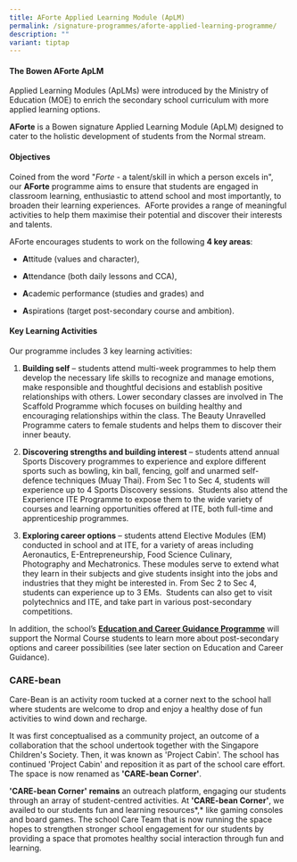 ```yaml
---
title: AForte Applied Learning Module (ApLM)
permalink: /signature-programmes/aforte-applied-learning-programme/
description: ""
variant: tiptap
---
```

<h4><strong>The Bowen AForte ApLM</strong></h4><p>Applied Learning Modules (ApLMs) were introduced by the Ministry of Education (MOE) to enrich the secondary school curriculum with more applied learning options.</p><p><strong>AForte</strong>&nbsp;is a Bowen signature Applied Learning Module (ApLM) designed to cater to the holistic development of students from the Normal stream.</p><h4>Objectives</h4><p>Coined from the word "<em>Forte</em>&nbsp;- a talent/skill in which a person excels in", our&nbsp;<strong>AForte</strong>&nbsp;programme aims to ensure that students are engaged in classroom learning, enthusiastic to attend school and most importantly, to broaden their learning experiences. &nbsp;AForte provides a range of meaningful activities to help them&nbsp;maximise&nbsp;their potential and discover their interests and talents.</p><p>AForte encourages students to work on the following&nbsp;<strong>4 key areas</strong>:</p><ul data-tight="true" class="tight"><li><p><strong>A</strong>ttitude (values and character),</p></li><li><p><strong>A</strong>ttendance (both daily lessons and CCA),</p></li><li><p><strong>A</strong>cademic performance (studies and grades) and</p></li><li><p><strong>A</strong>spirations (target post-secondary course and ambition).</p></li></ul><h4>Key Learning Activities</h4><p>Our programme includes 3 key learning activities:</p><ol><li><p><strong>Building self</strong>&nbsp;– students attend multi-week programmes to help them develop the necessary life skills to recognize and manage emotions, make responsible and thoughtful decisions and establish positive relationships with others. Lower secondary classes are involved in The Scaffold Programme which focuses on building healthy and encouraging relationships within the class. The Beauty Unravelled Programme caters to female students and helps them to discover their inner beauty.</p></li><li><p><strong>Discovering strengths and building interest</strong>&nbsp;– students attend annual Sports Discovery programmes to experience and explore different sports such as bowling, kin ball, fencing, golf and unarmed&nbsp;self-defence&nbsp;techniques (Muay Thai). From Sec 1 to Sec 4, students will experience up to 4 Sports Discovery sessions.&nbsp; Students also attend the Experience ITE Programme to expose them to the wide variety of courses and learning opportunities offered at ITE, both full-time and apprenticeship programmes.</p></li><li><p><strong>Exploring career options</strong>&nbsp;– students attend Elective Modules (EM) conducted in school and at ITE, for a variety of areas including Aeronautics, E-Entrepreneurship, Food Science Culinary, Photography&nbsp;and&nbsp;Mechatronics. These modules serve to extend what they learn in their subjects and give students insight into the jobs and industries that they might be interested in. From Sec 2 to Sec 4, students can experience up to 3 EMs.&nbsp; Students can also get to visit polytechnics and&nbsp;ITE,&nbsp;and take part in various post-secondary competitions.</p></li></ol><p>In addition, the school’s&nbsp;<strong><a href="https://moe-bowensec-staging.netlify.app/holistic-education/CCE/education-and-career-guidance" rel="noopener noreferrer nofollow" target="_blank">Education and Career Guidance Programme</a></strong>&nbsp;will support the Normal Course students to learn more about post-secondary options and career possibilities (see later section on Education and Career Guidance).</p><h3>CARE-bean</h3><p>Care-Bean is an activity room tucked at a corner next to the school hall where students are welcome to drop and enjoy a healthy dose of fun activities to wind down and recharge.</p><p>It was first conceptualised as a community project, an outcome of a collaboration that the school undertook together with the Singapore Children's Society. Then, it was known as 'Project Cabin'. The school has continued 'Project Cabin' and reposition it as part of the school care effort. The space is now renamed as&nbsp;<strong>'CARE-bean Corner'</strong>.</p><p><strong>'CARE-bean Corner'</strong>&nbsp;<strong>remains</strong>&nbsp;an outreach platform, engaging our students through an array of student-centred activities. At&nbsp;<strong>'CARE-bean Corner'</strong>, we availed to&nbsp;our students fun and learning resources*,* like gaming consoles and board games. The school Care Team that is now running the space hopes to strengthen stronger school engagement for our students by providing a space that promotes healthy social interaction through fun and learning.</p>